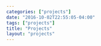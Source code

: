 ```yaml
---
categories: ["projects"]
date: "2016-10-02T22:55:05-04:00"
tags: ["projects"]
title: "Projects"
layout: "projects"
---
```


